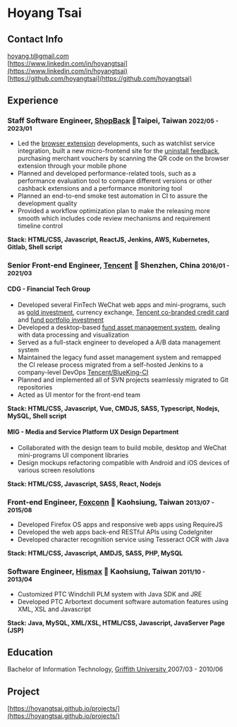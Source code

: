 # Hoyang Tsai

## Contact Info

<i class="fas fa-envelope-square fa-lg"></i> [hoyang.t@gmail.com](mailto:hoyang.t@gmail.com)<br/>
<i class="fab fa-linkedin fa-lg"></i> [https://www.linkedin.com/in/hoyangtsai](https://www.linkedin.com/in/hoyangtsai)<br/>
<i class="fab fa-github-square fa-lg"></i> [https://github.com/hoyangtsai](https://github.com/hoyangtsai)<br/>

## Experience

### Staff Software Engineer, <a href="https://corporate.shopback.com" target="_blank">ShopBack</a> 📍Taipei, Taiwan <small><time class="term">2022/05 - 2023/01</time></small>

- Led the [browser extension](https://chrome.google.com/webstore/detail/shopback-button-cashback/djjjmdgomejlopjnccoejdhgjmiappap) developments, such as watchlist service integration, built a new micro-frontend site for the [uninstall feedback](https://www.shopback.com/uninstall), purchasing merchant vouchers by scanning the QR code on the browser extension through your mobile phone
- Planned and developed performance-related tools, such as a performance evaluation tool to compare different versions or other cashback extensions and a performance monitoring tool
- Planned an end-to-end smoke test automation in CI to assure the development quality
- Provided a workflow optimization plan to make the releasing more smooth which includes code review mechanisms and requirement timeline control

<b>Stack: HTML/CSS, Javascript, ReactJS, Jenkins, AWS, Kubernetes, Gitlab, Shell script</b>

### Senior Front-end Engineer, <a href="https://www.tencent.com" target="_blank">Tencent</a> 📍 Shenzhen, China <small><time class="term">2016/01 - 2021/03</time></small>

#### CDG - Financial Tech Group

- Developed several FinTech WeChat web apps and mini-programs, such as [gold investment](https://hoyangtsai.github.io/projects/#gold-investment), currency exchange, [Tencent co-branded credit card](https://hoyangtsai.github.io/projects/#tencent-co-branded-credit-card) and [fund portfolio investment](https://hoyangtsai.github.io/projects/#fund-portfolio-investment)
- Developed a desktop-based [fund asset management system](https://hoyangtsai.github.io/projects/#fund-asset-management-system), dealing with data processing and visualization
- Served as a full-stack engineer to developed a A/B data management system
- Maintained the legacy fund asset management system and remapped the CI release process migrated from a self-hosted Jenkins to a company-level DevOps [Tencent/BlueKing-CI](https://github.com/Tencent/bk-ci/blob/master/README_EN.md)
- Planned and implemented all of SVN projects seamlessly migrated to Git repositories
- Acted as UI mentor for the front-end team

<b>Stack: HTML/CSS, Javascript, Vue, CMDJS, SASS, Typescript, Nodejs, MySQL, Shell script</b>

#### MIG - Media and Service Platform UX Design Department

- Collaborated with the design team to build mobile, desktop and WeChat mini-programs UI component libraries
- Design mockups refactoring compatible with Android and iOS devices of various screen resolutions

<b>Stack: HTML/CSS, Javascript, SASS, React, Nodejs</b>

### Front-end Engineer, <a href="https://www.foxconn.com" target="_blank">Foxconn</a> 📍 Kaohsiung, Taiwan <small><time class="term">2013/07 - 2015/08</time></small>

- Developed Firefox OS apps and responsive web apps using RequireJS
- Developed the web apps back-end RESTful APIs using CodeIgniter
- Developed character recognition service using Tesseract OCR with Java

<b>Stack: HTML/CSS, Javascript, AMDJS, SASS, PHP, MySQL</b>

### Software Engineer, <a href="http://www.hismax.com.tw" target="_blank">Hismax</a> 📍 Kaohsiung, Taiwan <small><time class="term">2011/10 - 2013/04</time></small>

- Customized PTC Windchill PLM system with Java SDK and JRE
- Developed PTC Arbortext document software automation features using XML, XSL and Javascript

<b>Stack: Java, MySQL, XML/XSL, HTML/CSS, Javascript, JavaServer Page (JSP)</b>

## Education

<i class="fas fa-graduation-cap fa-log"></i> Bachelor of Information Technology, <a href="https://www.griffith.edu.au" target="_blank">Griffith University </a> <time class="term">2007/03 - 2010/06</time>

## Project

[https://hoyangtsai.github.io/projects/](https://hoyangtsai.github.io/projects/)
